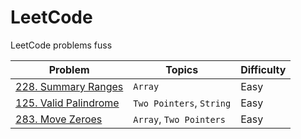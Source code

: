 # LeetCode

LeetCode problems fuss

| Problem | Topics | Difficulty |
| ------- | ------ | ---------- |
| [228. Summary Ranges](https://leetcode.com/problems/summary-ranges/) | `Array` | Easy |
| [125. Valid Palindrome](https://leetcode.com/problems/valid-palindrome/) | `Two Pointers`, `String` | Easy |
| [283. Move Zeroes](https://leetcode.com/problems/move-zeroes/) | `Array`, `Two Pointers` | Easy |
